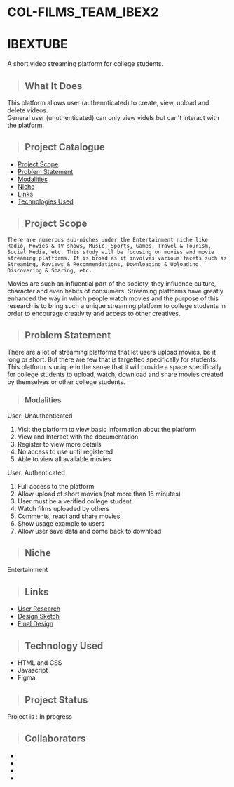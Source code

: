 # COL-FILMS_TEAM_IBEX2
# **IBEXTUBE**

A short video streaming platform for college students. 

> ## What It Does
This platform allows user (authennticated) to create, view, upload and delete videos.  
General user (unuthenticated) can only view videls but can't interact with the platform.

> ## Project Catalogue

- [Project Scope](#project-scope)
- [Problem Statement](#problem-statement)
- [Modalities](#modalities)
- [Niche](#niche)
- [Links](#links)
- [Technologies Used](#technologies-used)

> ## Project Scope

    There are numerous sub-niches under the Entertainment niche like Radio, Movies & TV shows, Music, Sports, Games, Travel & Tourism, Social Media, etc. This study will be focusing on movies and movie streaming platforms. It is broad as it involves various facets such as Streaming, Reviews & Recommendations, Downloading & Uploading, Discovering & Sharing, etc.
Movies are such an influential part of the society, they influence culture, character and even habits of consumers. Streaming platforms have greatly enhanced the way in which people watch movies and the purpose of this research is to bring such a unique streaming platform to college students in order to encourage creativity and access to other creatives.


> ## Problem Statement

There are a lot of streaming platforms that let users upload movies, be it long or short. But there are few that is targetted specifically for students.
This platform is unique in the sense that it will provide a space specifically for college students to upload, watch, download and share movies created by themselves or other college students.

> ### Modalities

User: Unauthenticated
   1. Visit the platform to view basic information about the platform
   2. View and Interact with the documentation
   3.  Register to view more details
   4. No access to use until registered
   5. Able to view all available movies

User: Authenticated
  1. Full access to the platform
  2. Allow upload of short movies (not more than 15 minutes)
  3. User must be a verified college student
  4. Watch films uploaded by others
  5. Comments, react and share movies
  6. Show usage example to users
  7. Allow user save data and come back to download


> ## Niche

Entertainment

> ## Links

- <a href="#">User Research</a>
- <a href="#"> Design Sketch</a>
- <a href="#">Final Design</a>

> ## Technology Used
- HTML and CSS
- Javascript 
- Figma

> ## Project Status
 Project is : In progress


> ## Collaborators
- 
-
-
-
